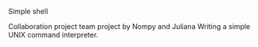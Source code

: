 Simple shell

Collaboration project team project by Nompy and Juliana
Writing a simple UNIX command interpreter.
